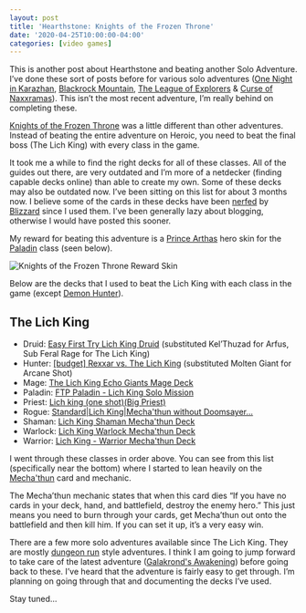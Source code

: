 ```yaml
---
layout: post
title: 'Hearthstone: Knights of the Frozen Throne'
date: '2020-04-25T10:00:00-04:00'
categories: [video games]
---
```


This is another post about Hearthstone and beating another Solo Adventure. I’ve done these sort of posts before for various solo adventures ([One Night in Karazhan](https://ryan.grier.co/2016/10/21/hearthstone-one-night-in-karazhan-heroic/), [Blackrock Mountain](https://ryan.grier.co/2016/04/24/hearthstone-blackrock-mountain-heroic/), [The League of Explorers](https://ryan.grier.co/2016/04/22/hearthstone-the-league-of-explorers-heroic/) & [Curse of Naxxramas](https://ryan.grier.co/2016/04/03/hearthstone-curse-of-naxxramas-heroic/)). This isn’t the most recent adventure, I’m really behind on completing these. 

[Knights of the Frozen Throne](https://hearthstone.gamepedia.com/Knights_of_the_Frozen_Throne) was a little different than other adventures. Instead of beating the entire adventure on Heroic, you need to beat the final boss (The Lich King) with every class in the game. 

It took me a while to find the right decks for all of these classes. All of the guides out there, are very outdated and I’m more of a netdecker (finding capable decks online) than able to create my own. Some of these decks may also be outdated now. I’ve been sitting on this list for about 3 months now.  I believe some of the cards in these decks have been [nerfed](https://en.wikipedia.org/wiki/Game_balance#Nerf) by [Blizzard](https://www.blizzard.com) since I used them. I’ve been generally lazy about blogging, otherwise I would have posted this sooner. 

My reward for beating this adventure is a [Prince Arthas](https://hearthstone.gamepedia.com/Prince_Arthas) hero skin for the [Paladin](https://hearthstone.gamepedia.com/Paladin) class (seen below). 

![Knights of the Frozen Throne Reward Skin](/public/hearthstone/prince-arthas-hero.png)

Below are the decks that I used to beat the Lich King with each class in the game (except [Demon Hunter](https://hearthstone.gamepedia.com/Demon_Hunter)). 

## The Lich King
- Druid: [Easy First Try Lich King Druid](https://www.hearthpwn.com/decks/917300-easy-first-try-lich-king-druid) (substituted Kel’Thuzad for Arfus, Sub Feral Rage for The Lich King)
- Hunter: [\[budget\] Rexxar vs. The Lich King](https://www.hearthpwn.com/decks/917988-budget-rexxar-vs-the-lich-king) (substituted Molten Giant for Arcane Shot)
- Mage: [The Lich King Echo Giants Mage Deck](https://www.icy-veins.com/hearthstone/the-lich-king-echo-giants-mage-deck)
- Paladin: [FTP Paladin - Lich King Solo Mission](https://www.hearthpwn.com/decks/1286704-ftp-paladin-lich-king-solo-mission)
- Priest: [Lich king (one shot)(Big Priest)](https://www.hearthpwn.com/decks/917277-lich-king-one-shot-big-priest)
- Rogue: [Standard\|Lich King\|Mecha'thun without Doomsayer...](https://www.hearthpwn.com/decks/1311245-standard-lich-king-mechathun-without-doomsayer)
- Shaman: [Lich King Shaman Mecha'thun Deck](https://www.hearthpwn.com/decks/1328963-lich-king-shaman-mechathun-deck)
- Warlock: [Lich King Warlock Mecha'thun Deck](https://www.hearthpwn.com/decks/1328876-lich-king-warlock-mechathun-deck)
- Warrior: [Lich King - Warrior Mecha'thun Deck](https://www.hearthpwn.com/decks/1328798-lich-king-warrior-mechathun-deck)

I went through these classes in order above. You can see from this list (specifically near the bottom) where I started to lean heavily on the [Mecha'thun](https://www.hearthpwn.com/cards/89877-mechathun) card and mechanic. 

The Mecha’thun mechanic states that when this card dies “If you have no cards in your deck, hand, and battlefield, destroy the enemy hero.” This just means you need to burn through your cards, get Mecha’thun out onto the battlefield  and then kill him. If you can set it up, it’s a very easy win. 

There are a few more solo adventures available since The Lich King. They are mostly [dungeon run](https://hearthstone.gamepedia.com/Dungeon_Run) style adventures. I think I am going to jump forward to take care of the latest adventure ([Galakrond's Awakening](https://hearthstone.gamepedia.com/Galakrond%27s_Awakening)) before going back to these. I’ve heard that the adventure is fairly easy to get through. I’m planning on going through that and documenting the decks I’ve used. 

Stay tuned… 

